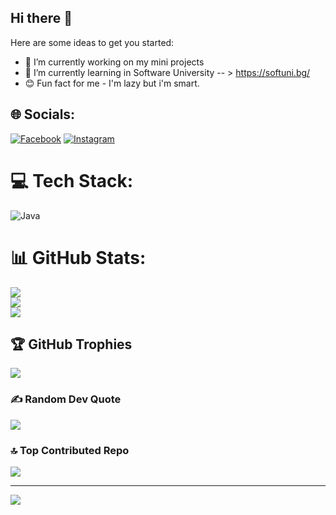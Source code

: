 ## Hi there 👋
Here are some ideas to get you started:

- 🔭 I’m currently working on my mini projects
- 🌱 I’m currently learning in Software University -- >  https://softuni.bg/
- 😊 Fun fact for me - I'm lazy but i'm smart.



## 🌐 Socials:
[![Facebook](https://img.shields.io/badge/Facebook-%231877F2.svg?logo=Facebook&logoColor=white)](https://facebook.com/MonIttaGeorgieva )
[![Instagram](https://img.shields.io/badge/Instagram-%23E4405F.svg?logo=Instagram&logoColor=white)](https://instagram.com/monitta___) 

# 💻 Tech Stack:
![Java](https://img.shields.io/badge/java-%23ED8B00.svg?style=for-the-badge&logo=openjdk&logoColor=white)
# 📊 GitHub Stats:
![](https://github-readme-stats.vercel.app/api?username=monikaGeorgieva&theme=dark&hide_border=false&include_all_commits=false&count_private=false)<br/>
![](https://github-readme-streak-stats.herokuapp.com/?user=monikaGeorgieva&theme=dark&hide_border=false)<br/>
![](https://github-readme-stats.vercel.app/api/top-langs/?username=monikaGeorgieva&theme=dark&hide_border=false&include_all_commits=false&count_private=false&layout=compact)

## 🏆 GitHub Trophies
![](https://github-profile-trophy.vercel.app/?username=monikaGeorgieva&theme=radical&no-frame=false&no-bg=true&margin-w=4)

### ✍️ Random Dev Quote
![](https://quotes-github-readme.vercel.app/api?type=horizontal&theme=radical)

### 🔝 Top Contributed Repo
![](https://github-contributor-stats.vercel.app/api?username=monikaGeorgieva&limit=5&theme=dark&combine_all_yearly_contributions=true)

---
[![](https://visitcount.itsvg.in/api?id=monikaGeorgieva&icon=0&color=0)](https://visitcount.itsvg.in)

<!-- Proudly created with GPRM ( https://gprm.itsvg.in ) -->
